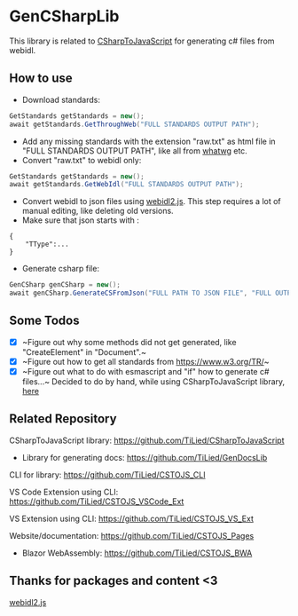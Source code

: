 # GenCSharpLib
This library is related to [CSharpToJavaScript](https://github.com/TiLied/CSharpToJavaScript) for generating c# files from webidl.
## How to use
- Download standards:
```csharp
GetStandards getStandards = new();
await getStandards.GetThroughWeb("FULL STANDARDS OUTPUT PATH");	
```
- Add any missing standards with the extension "raw.txt" as html file in "FULL STANDARDS OUTPUT PATH", like all from [whatwg](https://github.com/whatwg) etc.
- Convert "raw.txt" to webidl only:
```csharp
GetStandards getStandards = new();
await getStandards.GetWebIdl("FULL STANDARDS OUTPUT PATH");
```
- Convert webidl to json files using [webidl2.js](https://github.com/w3c/webidl2.js/). This step requires a lot of manual editing, like deleting old versions.
- Make sure that json starts with :
```
{
	"TType":...
}
```
- Generate csharp file:
```csharp
GenCSharp genCSharp = new();
await genCSharp.GenerateCSFromJson("FULL PATH TO JSON FILE", "FULL OUTPUT PATH");
```
## Some Todos
- [x] ~Figure out why some methods did not get generated, like "CreateElement" in "Document".~
- [x] ~Figure out how to get all standards from https://www.w3.org/TR/~
- [x] ~Figure out what to do with esmascript and "if" how to generate c# files...~  Decided to do by hand, while using CSharpToJavaScript library, [here](https://github.com/TiLied/CSharpToJavaScript/tree/master/CSharpToJavaScript/APIs/JS/Ecma)

## Related Repository 
CSharpToJavaScript library: https://github.com/TiLied/CSharpToJavaScript
- Library for generating docs: https://github.com/TiLied/GenDocsLib

CLI for library: https://github.com/TiLied/CSTOJS_CLI
  
VS Code Extension using CLI: https://github.com/TiLied/CSTOJS_VSCode_Ext

VS Extension using CLI: https://github.com/TiLied/CSTOJS_VS_Ext

Website/documentation: https://github.com/TiLied/CSTOJS_Pages
- Blazor WebAssembly: https://github.com/TiLied/CSTOJS_BWA


## Thanks for packages and content <3
[webidl2.js](https://github.com/w3c/webidl2.js/)

